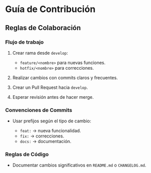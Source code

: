 # Guía de Contribución

## Reglas de Colaboración

### Flujo de trabajo

1. Crear rama desde `develop`:

   - `feature/<nombre>` para nuevas funciones.
   - `hotfix/<nombre>` para correcciones.

2. Realizar cambios con commits claros y frecuentes.
3. Crear un Pull Request hacia `develop`.
4. Esperar revisión antes de hacer merge.

### Convenciones de Commits

- Usar prefijos según el tipo de cambio:

  - `feat:` → nueva funcionalidad.
  - `fix:` → correcciones.
  - `docs:` → documentación.

### Reglas de Código

- Documentar cambios significativos en `README.md` o `CHANGELOG.md`.

